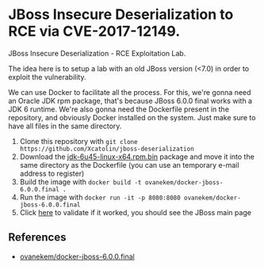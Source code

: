 # JBoss Insecure Deserialization to RCE via CVE-2017-12149.
JBoss Insecure Deserialization - RCE Exploitation Lab.


The idea here is to setup a lab with an old JBoss version (<7.0) in order to exploit the vulnerability.

We can use Docker to facilitate all the process. For this, we're gonna need an Oracle JDK rpm package, that's because JBoss 6.0.0 final works with a JDK 6 runtime. We're also gonna need the Dockerfile present in the repository, and obviously Docker installed on the system. Just make sure to have all files in the same directory.

1. Clone this repository with `git clone https://github.com/Xcatolin/jboss-deserialization`
2. Download the [jdk-6u45-linux-x64.rpm.bin](https://www.oracle.com/java/technologies/javase-java-archive-javase6-downloads.html#jdk-6u45-oth-JPR) package and move it into the same directory as the Dockerfile (you can use an temporary e-mail address to register)
3. Build the image with `docker build -t ovanekem/docker-jboss-6.0.0.final .
`
4. Run the image with `docker run -it -p 8080:8080 ovanekem/docker-jboss-6.0.0.final
`
5. Click [here](http://localhost:8080) to validate if it worked, you should see the JBoss main page


## References
* [ovanekem/docker-jboss-6.0.0.final](https://github.com/ovanekem/docker-jboss-6.0.0.final)
